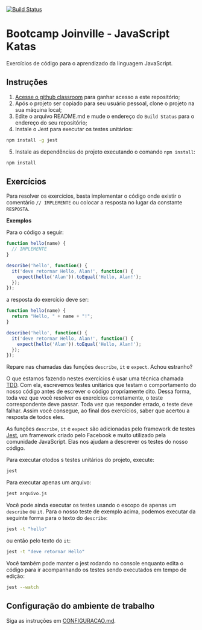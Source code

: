 [![Build Status](https://travis-ci.org/bootcamp-joinville/javascript-katas-part-one.svg?branch=master)](https://travis-ci.org/bootcamp-joinville/javascript-katas-part-one)

# Bootcamp Joinville - JavaScript Katas

Exercícios de código para o aprendizado da linguagem JavaScript.

## Instruções

1. [Acesse o github classroom](https://classroom.github.com/a/QYmlNgh0) para ganhar acesso a este repositório;
2. Após o projeto ser copiado para seu usuário pessoal, clone o projeto na sua máquina local;
3. Edite o arquivo README.md e mude o endereço do `Build Status` para o endereço do seu repositório;
4. Instale o Jest para executar os testes unitários:

```sh
npm install -g jest
```

5. Instale as dependências do projeto executando o comando `npm install`:

```sh
npm install
```

## Exercícios

Para resolver os exercícios, basta implementar o código onde existir o comentário `// IMPLEMENTE` ou colocar a resposta no lugar da constante `RESPOSTA`.

**Exemplos**

Para o código a seguir:

```javascript
function hello(name) {
  // IMPLEMENTE
}

describe('hello', function() {
  it('deve retornar Hello, Alan!', function() {
    expect(hello('Alan')).toEqual('Hello, Alan!');
  });
});
```

a resposta do exercício deve ser:

```javascript
function hello(name) {
  return "Hello, " + name + "!";
}

describe('hello', function() {
  it('deve retornar Hello, Alan!', function() {
    expect(hello('Alan')).toEqual('Hello, Alan!');
  });
});
```

Repare nas chamadas das funções `describe`, `it` e `expect`. Achou estranho?

O que estamos fazendo nestes exercícios é usar uma técnica chamada [TDD](https://pt.wikipedia.org/wiki/Test_Driven_Development).
Com ela, escrevemos testes unitários que testam o comportamento do nosso código antes de escrever o código
propriamente dito. Dessa forma, toda vez que você resolver os exercícios corretamente, o teste
correspondente deve passar. Toda vez que responder errado, o teste deve falhar. Assim
você consegue, ao final dos exercícios, saber que acertou a resposta de todos eles.

As funções `describe`, `it` e `expect` são adicionadas pelo framework de testes [Jest](https://jestjs.io/docs/en/getting-started),
um framework criado pelo Facebook e muito utilizado pela comunidade JavaScript. Elas nos ajudam a descrever os testes do nosso código.


Para executar otodos s testes unitários do projeto, execute:

```sh
jest
```

Para executar apenas um arquivo:

```sh
jest arquivo.js
```

Você pode ainda executar os testes usando o escopo de apenas um `describe` ou `it`. Para o nosso teste de exemplo acima, podemos executar
da seguinte forma para o texto do `describe`:

```sh
jest -t "hello"
```

ou então pelo texto do `it`:

```sh
jest -t "deve retornar Hello"
```

Você também pode manter o jest rodando no console enquanto edita o código para ir acompanhando os testes sendo executados em tempo de edição:

```sh
jest --watch
```

## Configuração do ambiente de trabalho

Siga as instruções em [CONFIGURACAO.md](https://github.com/bootcamp-joinville/javascript-syllabus/blob/master/CONFIGURACAO.md).
